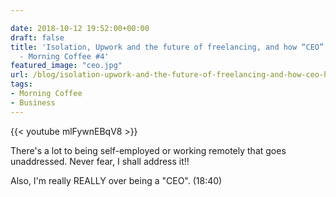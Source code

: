 ```yaml
---

date: 2018-10-12 19:52:00+00:00
draft: false
title: 'Isolation, Upwork and the future of freelancing, and how “CEO” has no meaning
  - Morning Coffee #4'
featured_image: "ceo.jpg"
url: /blog/isolation-upwork-and-the-future-of-freelancing-and-how-ceo-has-no-meaning-morning-coffee-4
tags:
- Morning Coffee
- Business
---
```


{{< youtube mlFywnEBqV8 >}} 

There's a lot to being self-employed or working remotely that goes unaddressed. Never fear, I shall address it!!

Also, I'm really REALLY over being a "CEO". (18:40)
